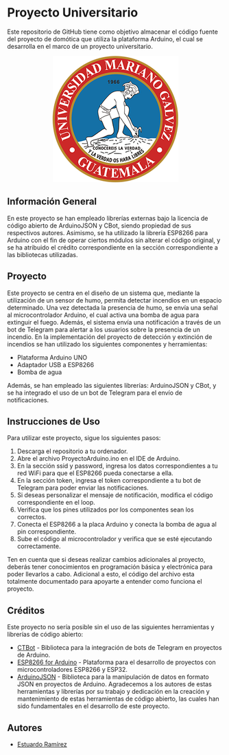 # Proyecto Universitario

Este repositorio de GitHub tiene como objetivo almacenar el código fuente del proyecto de domótica que utiliza la plataforma Arduino, el cual se desarrolla en el marco de un proyecto universitario.

<p align="center">
<img src="./umg.png" alt="Logotipo de la Universidad Mariano Galvez de Guatemala">
</p>

## Información General

En este proyecto se han empleado librerías externas bajo la licencia de código abierto de ArduinoJSON y CBot, siendo propiedad de sus respectivos autores. Asimismo, se ha utilizado la librería ESP8266 para Arduino con el fin de operar ciertos módulos sin alterar el código original, y se ha atribuido el crédito correspondiente en la sección correspondiente a las bibliotecas utilizadas.

## Proyecto

Este proyecto se centra en el diseño de un sistema que, mediante la utilización de un sensor de humo, permita detectar incendios en un espacio determinado. Una vez detectada la presencia de humo, se envía una señal al microcontrolador Arduino, el cual activa una bomba de agua para extinguir el fuego. Además, el sistema envía una notificación a través de un bot de Telegram para alertar a los usuarios sobre la presencia de un incendio.
En la implementación del proyecto de detección y extinción de incendios se han utilizado los siguientes componentes y herramientas:

- Plataforma Arduino UNO
- Adaptador USB a ESP8266
- Bomba de agua

Además, se han empleado las siguientes librerías: ArduinoJSON y CBot, y se ha integrado el uso de un bot de Telegram para el envío de notificaciones.

## Instrucciones de Uso

Para utilizar este proyecto, sigue los siguientes pasos:

1. Descarga el repositorio a tu ordenador.
2. Abre el archivo ProyectoArduino.ino en el IDE de Arduino.
3. En la sección ssid y password, ingresa los datos correspondientes a tu red WiFi para que el ESP8266 pueda conectarse a ella.
4. En la sección token, ingresa el token correspondiente a tu bot de Telegram para poder enviar las notificaciones.
5. Si deseas personalizar el mensaje de notificación, modifica el código correspondiente en el loop.
6. Verifica que los pines utilizados por los componentes sean los correctos.
7. Conecta el ESP8266 a la placa Arduino y conecta la bomba de agua al pin correspondiente.
8. Sube el código al microcontrolador y verifica que se esté ejecutando correctamente.

Ten en cuenta que si deseas realizar cambios adicionales al proyecto, deberás tener conocimientos en programación básica y electrónica para poder llevarlos a cabo. Adicional a esto, el código del archivo esta totalmente documentado para apoyarte a entender como funciona el proyecto.

## Créditos

Este proyecto no sería posible sin el uso de las siguientes herramientas y librerías de código abierto:

- [CTBot](https://github.com/shurillu/CTBot "CTBot") - Biblioteca para la integración de bots de Telegram en proyectos de Arduino.
- [ESP8266 for Arduino](https://github.com/esp8266/Arduino "ESP8266") - Plataforma para el desarrollo de proyectos con microcontroladores ESP8266 y ESP32.
- [ArduinoJSON](https://github.com/bblanchon/ArduinoJson "ArduinoJSON") - Biblioteca para la manipulación de datos en formato JSON en proyectos de Arduino.
  Agradecemos a los autores de estas herramientas y librerías por su trabajo y dedicación en la creación y mantenimiento de estas herramientas de código abierto, las cuales han sido fundamentales en el desarrollo de este proyecto.

## Autores

- [Estuardo Ramírez](https://github.com/estuardodev)
